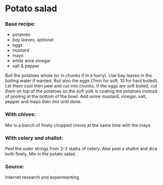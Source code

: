 # Potato salad

### Base recipe:
* potatoes
* *bay leaves, optional*
* eggs
* mustard
* mayo
* white wine vinegar
* salt & pepper

Boil the potatoes whole (or in chunks if in a hurry). Use bay leaves in the boiling water if wanted. Boil also the eggs (7min for soft, 10 for hard boiled). Let them cool then peel and cut into chunks. If the eggs are soft boiled, cut them on top of the potatoes so the soft yolk is coating the potatoes instead of pooling at the bottom of the bowl. Add some mustard, vinegar, salt, pepper and mayo then mix until done.


### With chives:

Mix in a bunch of finely chopped chives at the same time with the mayo.


### With celery and shallot:

Peel the outer strings from 2-3 stalks of celery. Also peel a shallot and dice both finely. Mix in the potato salad.


### Source:

Internet research and experimenting.
